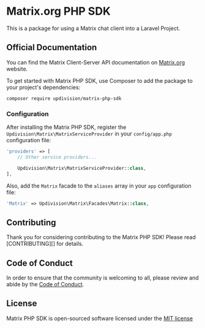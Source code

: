 # Matrix.org PHP SDK
This is a package for using a Matrix chat client into a Laravel Project.

## Official Documentation

You can find the Matrix Client-Server API documentation on [Matrix.org](http://matrix.org/docs/api/client-server/) website.

To get started with Matrix PHP SDK, use Composer to add the package to your project's dependencies:

    composer require updivision/matrix-php-sdk

### Configuration

After installing the Matrix PHP SDK, register the `Updivision\Matrix\MatrixServiceProvider` in your `config/app.php` configuration file:

```php
'providers' => [
    // Other service providers...

    Updivision\Matrix\MatrixServiceProvider::class,
],
```

Also, add the `Matrix` facade to the `aliases` array in your `app` configuration file:

```php
'Matrix' => Updivision\Matrix\Facades\Matrix::class,
```

## Contributing

Thank you for considering contributing to the Matrix PHP SDK! Please read [CONTRIBUTING][] for details.

## Code of Conduct

In order to ensure that the community is welcoming to all, please review and abide by the [Code of Conduct](CODE_OF_CONDUCT.md).

## License

Matrix PHP SDK is open-sourced software licensed under the [MIT license](http://opensource.org/licenses/MIT)
